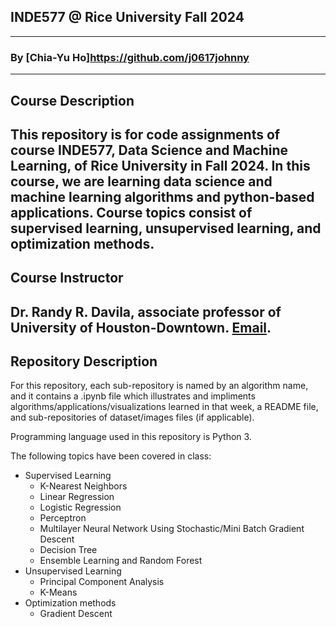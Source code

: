 ## INDE577 @ Rice University Fall 2024
---

### By [Chia-Yu Ho]https://github.com/j0617johnny
---

## Course Description

This repository is for code assignments of course INDE577, Data Science and Machine Learning, of Rice University in Fall 2024. In this course, we are learning data science and machine learning algorithms and python-based applications. Course topics consist of supervised learning, unsupervised learning, and optimization methods.
---

## Course Instructor

Dr. Randy R. Davila, associate professor of University of Houston-Downtown. [Email](rrd6@rice.edu).
---

## Repository Description

For this repository, each sub-repository is named by an algorithm name, and it contains a .ipynb file which illustrates and impliments algorithms/applications/visualizations learned in that week, a README file, and sub-repositories of dataset/images files (if applicable).

Programming language used in this repository is Python 3.

The following topics have been covered in class:
* Supervised Learning
  * K-Nearest Neighbors
  * Linear Regression
  * Logistic Regression
  * Perceptron
  * Multilayer Neural Network Using Stochastic/Mini Batch Gradient Descent
  * Decision Tree
  * Ensemble Learning and Random Forest
* Unsupervised Learning
  * Principal Component Analysis 
  * K-Means
* Optimization methods
  * Gradient Descent
